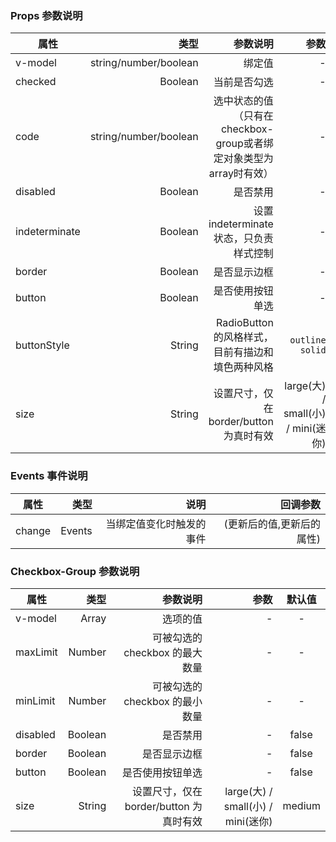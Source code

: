 
### Props 参数说明

| 属性     | 类型| 参数说明  | 参数   |  默认值  |
| -------- | -----:| -----:  |-----:  | :----:  |
| v-model|string/number/boolean	 |绑定值| -	 | - |
| checked | Boolean	 |当前是否勾选| -	 | - |
| code| string/number/boolean |  选中状态的值（只有在checkbox-group或者绑定对象类型为array时有效） | -  |  -  |
| disabled|  Boolean |是否禁用| -  |  false  |
| indeterminate|  Boolean |设置 indeterminate 状态，只负责样式控制| -  |  false  |
| border|  Boolean |是否显示边框| -  |  false  |
| button|  Boolean |是否使用按钮单选| -  |  false  |
| buttonStyle|  String | RadioButton 的风格样式，目前有描边和填色两种风格| `outline` `solid` | solid |
| size |  String  |  设置尺寸，仅在 border/button 为真时有效 |  large(大) / small(小) / mini(迷你)	 | medium |


### Events 事件说明

| 属性     | 类型| 说明  | 回调参数   | 
| -------- | -----:| -----:  |-----:  | 
| change |  Events  | 当绑定值变化时触发的事件 | (更新后的值,更新后的属性) |



### Checkbox-Group 参数说明

| 属性     | 类型| 参数说明  | 参数   |  默认值  |
| -------- | -----:| -----:  |-----:  | :----:  |
| v-model|  Array |选项的值| -  |   -  |
| maxLimit |  Number  | 可被勾选的 checkbox 的最大数量  |  - | - |
| minLimit |  Number  | 可被勾选的 checkbox 的最小数量  |  - | - |
| disabled |  Boolean  | 是否禁用  |  - | false |
| border|  Boolean |是否显示边框| -  |  false  |
| button|  Boolean |是否使用按钮单选| -  |  false  |
| size |  String  |  设置尺寸，仅在 border/button 为真时有效 |  large(大) / small(小) / mini(迷你)	 | medium |
